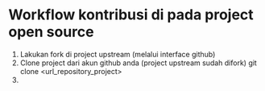Workflow kontribusi di pada project open source
================================================
1. Lakukan fork di project upstream (melalui interface github)
2. Clone project dari akun github anda (project upstream sudah difork) git clone <url_repository_project>
3. 
